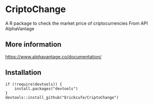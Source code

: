 # CriptoChange
A R package to check the market price of criptocurrencies
From API  AlphaVantage

## More information 
https://www.alphavantage.co/documentation/

## Installation

```
if (!require(devtools)) {
    install.packages("devtools")
}
devtools::install_github("Erickcufe/CriptoChange")
```
